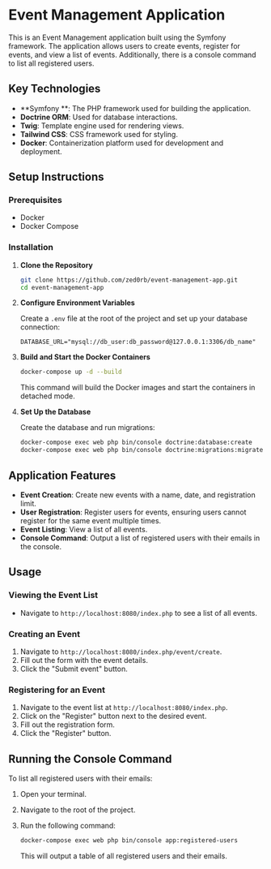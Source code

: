# Event Management Application

This is an Event Management application built using the Symfony framework. The application allows users to create
events,
register for events, and view a list of events. Additionally, there is a console command to list all registered users.

## Key Technologies

- **Symfony **: The PHP framework used for building the application.
- **Doctrine ORM**: Used for database interactions.
- **Twig**: Template engine used for rendering views.
- **Tailwind CSS**: CSS framework used for styling.
- **Docker**: Containerization platform used for development and deployment.

## Setup Instructions

### Prerequisites

- Docker
- Docker Compose

### Installation

1. **Clone the Repository**

    ```bash
    git clone https://github.com/zed0rb/event-management-app.git
    cd event-management-app
    ```

2. **Configure Environment Variables**

   Create a `.env` file at the root of the project and set up your database connection:

    ```dotenv
    DATABASE_URL="mysql://db_user:db_password@127.0.0.1:3306/db_name"
    ```

3. **Build and Start the Docker Containers**

    ```bash
    docker-compose up -d --build
    ```

   This command will build the Docker images and start the containers in detached mode.

4. **Set Up the Database**

   Create the database and run migrations:

    ```bash
    docker-compose exec web php bin/console doctrine:database:create
    docker-compose exec web php bin/console doctrine:migrations:migrate

## Application Features

- **Event Creation**: Create new events with a name, date, and registration limit.
- **User Registration**: Register users for events, ensuring users cannot register for the same event multiple times.
- **Event Listing**: View a list of all events.
- **Console Command**: Output a list of registered users with their emails in the console.

## Usage

### Viewing the Event List

- Navigate to `http://localhost:8080/index.php` to see a list of all events.

### Creating an Event

1. Navigate to `http://localhost:8080/index.php/event/create`.
2. Fill out the form with the event details.
3. Click the "Submit event" button.

### Registering for an Event

1. Navigate to the event list at `http://localhost:8080/index.php`.
2. Click on the "Register" button next to the desired event.
3. Fill out the registration form.
4. Click the "Register" button.

## Running the Console Command

To list all registered users with their emails:

1. Open your terminal.
2. Navigate to the root of the project.
3. Run the following command:

    ```bash
    docker-compose exec web php bin/console app:registered-users
    ```

   This will output a table of all registered users and their emails.

